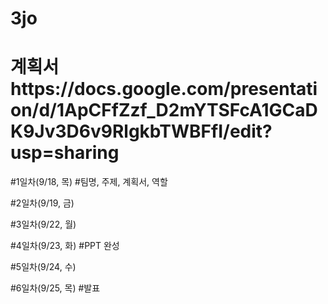 # 3jo

<h1>계획서 https://docs.google.com/presentation/d/1ApCFfZzf_D2mYTSFcA1GCaDK9Jv3D6v9RlgkbTWBFfI/edit?usp=sharing</h1>

#1일차(9/18, 목)
#팀명, 주제, 계획서, 역할

#2일차(9/19, 금)

#3일차(9/22, 월)

#4일차(9/23, 화)
#PPT 완성 

#5일차(9/24, 수)

#6일차(9/25, 목)
#발표
